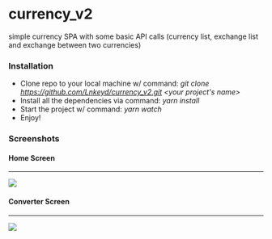 # currency_v2
simple currency SPA with some basic API calls (currency list, exchange list and exchange between two currencies)

### Installation
- Clone repo to your local machine w/ command: *git clone https://github.com/Lnkeyd/currency_v2.git <your project's name>*
- Install all the dependencies via command: *yarn install*
- Start the project w/ command: *yarn watch*
- Enjoy!

### Screenshots

#### Home Screen
-------------
![](https://drive.google.com/uc?export=view&id=1CYuy0zhAmGnQXj_eWfC667vAtGnS-MaK)

#### Converter Screen
-------------
![](https://drive.google.com/uc?export=view&id=1gj_qxR4NUUowhBwBCN2aTcm6NXeNa-Em)
